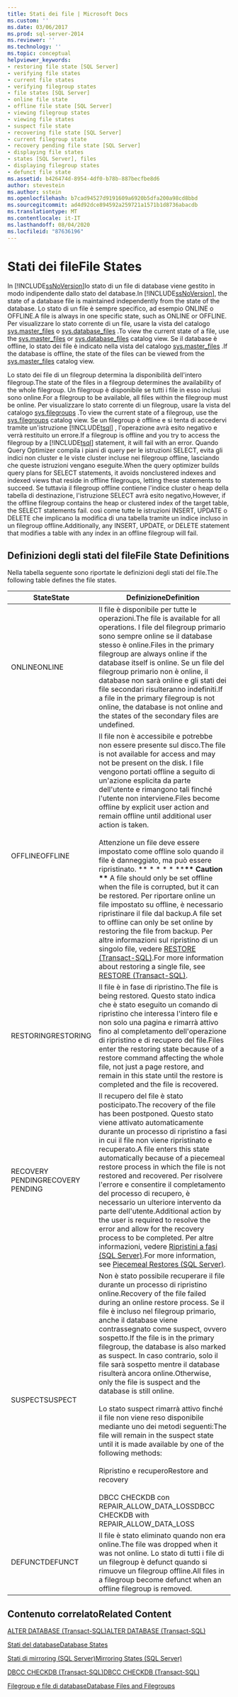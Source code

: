 ```yaml
---
title: Stati dei file | Microsoft Docs
ms.custom: ''
ms.date: 03/06/2017
ms.prod: sql-server-2014
ms.reviewer: ''
ms.technology: ''
ms.topic: conceptual
helpviewer_keywords:
- restoring file state [SQL Server]
- verifying file states
- current file states
- verifying filegroup states
- file states [SQL Server]
- online file state
- offline file state [SQL Server]
- viewing filegroup states
- viewing file states
- suspect file state
- recovering file state [SQL Server]
- current filegroup state
- recovery pending file state [SQL Server]
- displaying file states
- states [SQL Server], files
- displaying filegroup states
- defunct file state
ms.assetid: b426474d-8954-4df0-b78b-887becfbe8d6
author: stevestein
ms.author: sstein
ms.openlocfilehash: b7cad94527d9191609a6920b5dfa200a98cd8bbd
ms.sourcegitcommit: ad4d92dce894592a259721a1571b1d8736abacdb
ms.translationtype: MT
ms.contentlocale: it-IT
ms.lasthandoff: 08/04/2020
ms.locfileid: "87636196"
---
```

# <a name="file-states"></a><span data-ttu-id="b5dbd-102">Stati dei file</span><span class="sxs-lookup"><span data-stu-id="b5dbd-102">File States</span></span>
  <span data-ttu-id="b5dbd-103">In [!INCLUDE[ssNoVersion](../../includes/ssnoversion-md.md)]lo stato di un file di database viene gestito in modo indipendente dallo stato del database.</span><span class="sxs-lookup"><span data-stu-id="b5dbd-103">In [!INCLUDE[ssNoVersion](../../includes/ssnoversion-md.md)], the state of a database file is maintained independently from the state of the database.</span></span> <span data-ttu-id="b5dbd-104">Lo stato di un file è sempre specifico, ad esempio ONLINE o OFFLINE.</span><span class="sxs-lookup"><span data-stu-id="b5dbd-104">A file is always in one specific state, such as ONLINE or OFFLINE.</span></span> <span data-ttu-id="b5dbd-105">Per visualizzare lo stato corrente di un file, usare la vista del catalogo [sys.master_files](/sql/relational-databases/system-catalog-views/sys-master-files-transact-sql) o [sys.database_files](/sql/relational-databases/system-catalog-views/sys-database-files-transact-sql) .</span><span class="sxs-lookup"><span data-stu-id="b5dbd-105">To view the current state of a file, use the [sys.master_files](/sql/relational-databases/system-catalog-views/sys-master-files-transact-sql) or [sys.database_files](/sql/relational-databases/system-catalog-views/sys-database-files-transact-sql) catalog view.</span></span> <span data-ttu-id="b5dbd-106">Se il database è offline, lo stato dei file è indicato nella vista del catalogo [sys.master_files](/sql/relational-databases/system-catalog-views/sys-master-files-transact-sql) .</span><span class="sxs-lookup"><span data-stu-id="b5dbd-106">If the database is offline, the state of the files can be viewed from the [sys.master_files](/sql/relational-databases/system-catalog-views/sys-master-files-transact-sql) catalog view.</span></span>  
  
 <span data-ttu-id="b5dbd-107">Lo stato dei file di un filegroup determina la disponibilità dell'intero filegroup.</span><span class="sxs-lookup"><span data-stu-id="b5dbd-107">The state of the files in a filegroup determines the availability of the whole filegroup.</span></span> <span data-ttu-id="b5dbd-108">Un filegroup è disponibile se tutti i file in esso inclusi sono online.</span><span class="sxs-lookup"><span data-stu-id="b5dbd-108">For a filegroup to be available, all files within the filegroup must be online.</span></span> <span data-ttu-id="b5dbd-109">Per visualizzare lo stato corrente di un filegroup, usare la vista del catalogo [sys.filegroups](/sql/relational-databases/system-catalog-views/sys-filegroups-transact-sql) .</span><span class="sxs-lookup"><span data-stu-id="b5dbd-109">To view the current state of a filegroup, use the [sys.filegroups](/sql/relational-databases/system-catalog-views/sys-filegroups-transact-sql) catalog view.</span></span> <span data-ttu-id="b5dbd-110">Se un filegroup è offline e si tenta di accedervi tramite un'istruzione [!INCLUDE[tsql](../../includes/tsql-md.md)] , l'operazione avrà esito negativo e verrà restituito un errore.</span><span class="sxs-lookup"><span data-stu-id="b5dbd-110">If a filegroup is offline and you try to access the filegroup by a [!INCLUDE[tsql](../../includes/tsql-md.md)] statement, it will fail with an error.</span></span> <span data-ttu-id="b5dbd-111">Quando Query Optimizer compila i piani di query per le istruzioni SELECT, evita gli indici non cluster e le viste cluster incluse nei filegroup offline, lasciando che queste istruzioni vengano eseguite.</span><span class="sxs-lookup"><span data-stu-id="b5dbd-111">When the query optimizer builds query plans for SELECT statements, it avoids nonclustered indexes and indexed views that reside in offline filegroups, letting these statements to succeed.</span></span> <span data-ttu-id="b5dbd-112">Se tuttavia il filegroup offline contiene l'indice cluster o heap della tabella di destinazione, l'istruzione SELECT avrà esito negativo,</span><span class="sxs-lookup"><span data-stu-id="b5dbd-112">However, if the offline filegroup contains the heap or clustered index of the target table, the SELECT statements fail.</span></span> <span data-ttu-id="b5dbd-113">così come tutte le istruzioni INSERT, UPDATE o DELETE che implicano la modifica di una tabella tramite un indice incluso in un filegroup offline.</span><span class="sxs-lookup"><span data-stu-id="b5dbd-113">Additionally, any INSERT, UPDATE, or DELETE statement that modifies a table with any index in an offline filegroup will fail.</span></span>  
  
## <a name="file-state-definitions"></a><span data-ttu-id="b5dbd-114">Definizioni degli stati del file</span><span class="sxs-lookup"><span data-stu-id="b5dbd-114">File State Definitions</span></span>  
 <span data-ttu-id="b5dbd-115">Nella tabella seguente sono riportate le definizioni degli stati del file.</span><span class="sxs-lookup"><span data-stu-id="b5dbd-115">The following table defines the file states.</span></span>  
  
|<span data-ttu-id="b5dbd-116">State</span><span class="sxs-lookup"><span data-stu-id="b5dbd-116">State</span></span>|<span data-ttu-id="b5dbd-117">Definizione</span><span class="sxs-lookup"><span data-stu-id="b5dbd-117">Definition</span></span>|  
|-----------|----------------|  
|<span data-ttu-id="b5dbd-118">ONLINE</span><span class="sxs-lookup"><span data-stu-id="b5dbd-118">ONLINE</span></span>|<span data-ttu-id="b5dbd-119">Il file è disponibile per tutte le operazioni.</span><span class="sxs-lookup"><span data-stu-id="b5dbd-119">The file is available for all operations.</span></span> <span data-ttu-id="b5dbd-120">I file del filegroup primario sono sempre online se il database stesso è online.</span><span class="sxs-lookup"><span data-stu-id="b5dbd-120">Files in the primary filegroup are always online if the database itself is online.</span></span> <span data-ttu-id="b5dbd-121">Se un file del filegroup primario non è online, il database non sarà online e gli stati dei file secondari risulteranno indefiniti.</span><span class="sxs-lookup"><span data-stu-id="b5dbd-121">If a file in the primary filegroup is not online, the database is not online and the states of the secondary files are undefined.</span></span>|  
|<span data-ttu-id="b5dbd-122">OFFLINE</span><span class="sxs-lookup"><span data-stu-id="b5dbd-122">OFFLINE</span></span>|<span data-ttu-id="b5dbd-123">Il file non è accessibile e potrebbe non essere presente sul disco.</span><span class="sxs-lookup"><span data-stu-id="b5dbd-123">The file is not available for access and may not be present on the disk.</span></span> <span data-ttu-id="b5dbd-124">I file vengono portati offline a seguito di un'azione esplicita da parte dell'utente e rimangono tali finché l'utente non interviene.</span><span class="sxs-lookup"><span data-stu-id="b5dbd-124">Files become offline by explicit user action and remain offline until additional user action is taken.</span></span><br /><br /> <span data-ttu-id="b5dbd-125">Attenzione un file deve essere impostato come offline solo quando il file è danneggiato, ma può essere ripristinato. \*\* \* \* \* \* \*\*</span><span class="sxs-lookup"><span data-stu-id="b5dbd-125">**\*\* Caution \*\*** A file should only be set offline when the file is corrupted, but it can be restored.</span></span> <span data-ttu-id="b5dbd-126">Per riportare online un file impostato su offline, è necessario ripristinare il file dal backup.</span><span class="sxs-lookup"><span data-stu-id="b5dbd-126">A file set to offline can only be set online by restoring the file from backup.</span></span> <span data-ttu-id="b5dbd-127">Per altre informazioni sul ripristino di un singolo file, vedere [RESTORE &#40;Transact-SQL&#41;](/sql/t-sql/statements/restore-statements-transact-sql).</span><span class="sxs-lookup"><span data-stu-id="b5dbd-127">For more information about restoring a single file, see [RESTORE &#40;Transact-SQL&#41;](/sql/t-sql/statements/restore-statements-transact-sql).</span></span>|  
|<span data-ttu-id="b5dbd-128">RESTORING</span><span class="sxs-lookup"><span data-stu-id="b5dbd-128">RESTORING</span></span>|<span data-ttu-id="b5dbd-129">Il file è in fase di ripristino.</span><span class="sxs-lookup"><span data-stu-id="b5dbd-129">The file is being restored.</span></span> <span data-ttu-id="b5dbd-130">Questo stato indica che è stato eseguito un comando di ripristino che interessa l'intero file e non solo una pagina e rimarrà attivo fino al completamento dell'operazione di ripristino e di recupero del file.</span><span class="sxs-lookup"><span data-stu-id="b5dbd-130">Files enter the restoring state because of a restore command affecting the whole file, not just a page restore, and remain in this state until the restore is completed and the file is recovered.</span></span>|  
|<span data-ttu-id="b5dbd-131">RECOVERY PENDING</span><span class="sxs-lookup"><span data-stu-id="b5dbd-131">RECOVERY PENDING</span></span>|<span data-ttu-id="b5dbd-132">Il recupero del file è stato posticipato.</span><span class="sxs-lookup"><span data-stu-id="b5dbd-132">The recovery of the file has been postponed.</span></span> <span data-ttu-id="b5dbd-133">Questo stato viene attivato automaticamente durante un processo di ripristino a fasi in cui il file non viene ripristinato e recuperato.</span><span class="sxs-lookup"><span data-stu-id="b5dbd-133">A file enters this state automatically because of a piecemeal restore process in which the file is not restored and recovered.</span></span> <span data-ttu-id="b5dbd-134">Per risolvere l'errore e consentire il completamento del processo di recupero, è necessario un ulteriore intervento da parte dell'utente.</span><span class="sxs-lookup"><span data-stu-id="b5dbd-134">Additional action by the user is required to resolve the error and allow for the recovery process to be completed.</span></span> <span data-ttu-id="b5dbd-135">Per altre informazioni, vedere [Ripristini a fasi &#40;SQL Server&#41;](../backup-restore/piecemeal-restores-sql-server.md).</span><span class="sxs-lookup"><span data-stu-id="b5dbd-135">For more information, see [Piecemeal Restores &#40;SQL Server&#41;](../backup-restore/piecemeal-restores-sql-server.md).</span></span>|  
|<span data-ttu-id="b5dbd-136">SUSPECT</span><span class="sxs-lookup"><span data-stu-id="b5dbd-136">SUSPECT</span></span>|<span data-ttu-id="b5dbd-137">Non è stato possibile recuperare il file durante un processo di ripristino online.</span><span class="sxs-lookup"><span data-stu-id="b5dbd-137">Recovery of the file failed during an online restore process.</span></span> <span data-ttu-id="b5dbd-138">Se il file è incluso nel filegroup primario, anche il database viene contrassegnato come suspect, ovvero sospetto.</span><span class="sxs-lookup"><span data-stu-id="b5dbd-138">If the file is in the primary filegroup, the database is also marked as suspect.</span></span> <span data-ttu-id="b5dbd-139">In caso contrario, solo il file sarà sospetto mentre il database risulterà ancora online.</span><span class="sxs-lookup"><span data-stu-id="b5dbd-139">Otherwise, only the file is suspect and the database is still online.</span></span><br /><br /> <span data-ttu-id="b5dbd-140">Lo stato suspect rimarrà attivo finché il file non viene reso disponibile mediante uno dei metodi seguenti:</span><span class="sxs-lookup"><span data-stu-id="b5dbd-140">The file will remain in the suspect state until it is made available by one of the following methods:</span></span><br /><br /> <span data-ttu-id="b5dbd-141">Ripristino e recupero</span><span class="sxs-lookup"><span data-stu-id="b5dbd-141">Restore and recovery</span></span><br /><br /> <span data-ttu-id="b5dbd-142">DBCC CHECKDB con REPAIR_ALLOW_DATA_LOSS</span><span class="sxs-lookup"><span data-stu-id="b5dbd-142">DBCC CHECKDB with REPAIR_ALLOW_DATA_LOSS</span></span>|  
|<span data-ttu-id="b5dbd-143">DEFUNCT</span><span class="sxs-lookup"><span data-stu-id="b5dbd-143">DEFUNCT</span></span>|<span data-ttu-id="b5dbd-144">Il file è stato eliminato quando non era online.</span><span class="sxs-lookup"><span data-stu-id="b5dbd-144">The file was dropped when it was not online.</span></span> <span data-ttu-id="b5dbd-145">Lo stato di tutti i file di un filegroup è defunct quando si rimuove un filegroup offline.</span><span class="sxs-lookup"><span data-stu-id="b5dbd-145">All files in a filegroup become defunct when an offline filegroup is removed.</span></span>|  
  
## <a name="related-content"></a><span data-ttu-id="b5dbd-146">Contenuto correlato</span><span class="sxs-lookup"><span data-stu-id="b5dbd-146">Related Content</span></span>  
 [<span data-ttu-id="b5dbd-147">ALTER DATABASE &#40;Transact-SQL&#41;</span><span class="sxs-lookup"><span data-stu-id="b5dbd-147">ALTER DATABASE &#40;Transact-SQL&#41;</span></span>](/sql/t-sql/statements/alter-database-transact-sql)  
  
 [<span data-ttu-id="b5dbd-148">Stati del database</span><span class="sxs-lookup"><span data-stu-id="b5dbd-148">Database States</span></span>](database-states.md)  
  
 [<span data-ttu-id="b5dbd-149">Stati di mirroring &#40;SQL Server&#41;</span><span class="sxs-lookup"><span data-stu-id="b5dbd-149">Mirroring States &#40;SQL Server&#41;</span></span>](../../database-engine/database-mirroring/mirroring-states-sql-server.md)  
  
 [<span data-ttu-id="b5dbd-150">DBCC CHECKDB &#40;Transact-SQL&#41;</span><span class="sxs-lookup"><span data-stu-id="b5dbd-150">DBCC CHECKDB &#40;Transact-SQL&#41;</span></span>](/sql/t-sql/database-console-commands/dbcc-checkdb-transact-sql)  
  
 [<span data-ttu-id="b5dbd-151">Filegroup e file di database</span><span class="sxs-lookup"><span data-stu-id="b5dbd-151">Database Files and Filegroups</span></span>](database-files-and-filegroups.md)  
  
  
